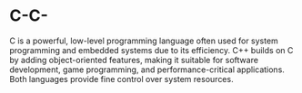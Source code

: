 # C-C-
C is a powerful, low-level programming language often used for system programming and embedded systems due to its efficiency. C++ builds on C by adding object-oriented features, making it suitable for software development, game programming, and performance-critical applications. Both languages provide fine control over system resources.
